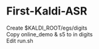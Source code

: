 # First-Kaldi-ASR
Create $KALDI_ROOT/egs/digits<br/>
Copy online_demo & s5 to in digits<br/>
Edit run.sh<br/>
